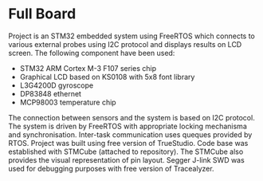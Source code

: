 # Full Board

Project is an STM32 embedded system using FreeRTOS which connects to various external probes using I2C protocol and displays results on LCD screen. The following component have been used:
* STM32 ARM Cortex M-3 F107 series chip
* Graphical LCD based on KS0108 with 5x8 font library 
* L3G4200D gyroscope
* DP83848 ethernet
* MCP98003 temperature chip

The connection between sensors and the system is based on I2C protocol. The system is driven by FreeRTOS with appropriate locking mechanisma and synchronisation. Inter-task communication uses queques provided by RTOS. Project was built using free version of TrueStudio. Code base was established with STMCube (attached to repository). The STMCube also provides the visual representation of pin layout. Segger J-link SWD was used for debugging purposes with free version of Tracealyzer. 
